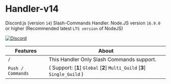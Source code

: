 # Handler-v14
Discord.js (version `14`) Slash-Commands Handler. Node.JS version `16.9.0` or higher (Recommended latest `LTS version` of NodeJS)

[![Discord](https://img.shields.io/discord/1029638674457034832.svg?label=&logo=discord&logoColor=ffffff&color=7389D8&labelColor=6A7EC2)](https://discord.gg/dBkNxbkghQ)



| Features   | About |
| ------------- | ------------- | 
| `/` | This Handler Only Slash Commands support. |
|`Push / Commands`|  ( Support: [**1**] `Global` [**2**] `Multi_Guild` [**3**] `Single_Guild` ) |



